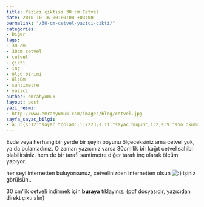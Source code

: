 ```yaml
---
title: Yazıcı çıktısı 30 cm Cetvel
date: 2010-10-16 00:00:00 +03:00
permalink: "/30-cm-cetvel-yazici-cikti/"
categories:
- Diğer
tags:
- 30 cm
- 30cm cetvel
- cetvel
- çıktı
- inç
- ölçü birimi
- ölçüm
- santimetre
- yazıcı
author: emrahyumuk
layout: post
yazi_resmi:
- http://www.emrahyumuk.com/images/blog/cetvel.jpg
sayfa_sayac_bilgi:
- a:3:{s:12:"sayac_toplam";i:7223;s:11:"sayac_bugun";i:2;s:9:"son_okuma";i:1366293512;}
---
```


Evde veya herhangibir yerde bir şeyin boyunu ölçeceksiniz ama cetvel yok, ya da bulamadınız. O zaman yazıcınız varsa 30cm&#8217;lik bir kağıt cetvel sahibi olabilirsiniz. hem de bir tarafı santimetre diğer tarafı inç olarak ölçüm yapıyor.

her şeyi internetten buluyorsunuz, cetvelinizden internetten olsun <img src='http://www.emrahyumuk.com/wp-includes/images/smilies/icon_smile.gif' alt=':)' class='wp-smiley' /> işiniz görülsün..

30 cm&#8217;lik cetveli indirmek için [**buraya**][1] tıklayınız. (pdf dosyasıdır, yazıcıdan direkt çıktı alın)

 [1]: http://dl.dropbox.com/u/233963/diger/30-cm-cetvel.pdf